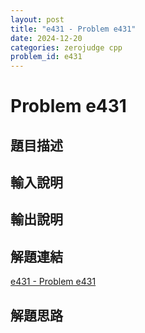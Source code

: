 ```yaml
---
layout: post
title: "e431 - Problem e431"
date: 2024-12-20
categories: zerojudge cpp
problem_id: e431
---
```


# Problem e431

## 題目描述



## 輸入說明



## 輸出說明



## 解題連結

[e431 - Problem e431](https://zerojudge.tw/ShowProblem?problemid=e431)

## 解題思路

